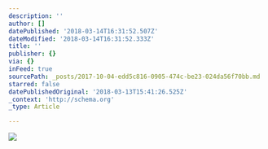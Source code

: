 ```yaml
---
description: ''
author: []
datePublished: '2018-03-14T16:31:52.507Z'
dateModified: '2018-03-14T16:31:52.333Z'
title: ''
publisher: {}
via: {}
inFeed: true
sourcePath: _posts/2017-10-04-edd5c816-0905-474c-be23-024da56f70bb.md
starred: false
datePublishedOriginal: '2018-03-13T15:41:26.525Z'
_context: 'http://schema.org'
_type: Article

---
```

![](https://the-grid-user-content.s3-us-west-2.amazonaws.com/eab4ce57-c021-4b67-9486-263c8ba7f563.jpg)
